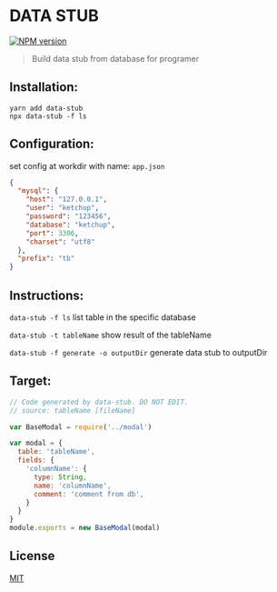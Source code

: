 # DATA STUB
[![NPM version][npm-image]][npm-url]

> Build data stub from database for programer

## Installation:

```shell
yarn add data-stub
npx data-stub -f ls
```

## Configuration:
set config at workdir with name: `app.json`

```json
{
  "mysql": {
    "host": "127.0.0.1",
    "user": "ketchup",
    "password": "123456",
    "database": "ketchup",
    "port": 3306,
    "charset": "utf8"
  },
  "prefix": "tb"
}
```

## Instructions:

`data-stub -f ls` list table in the specific database

`data-stub -t tableName` show result of the tableName

`data-stub -f generate -o outputDir` generate data stub to outputDir

## Target:

```javascript
// Code generated by data-stub. DO NOT EDIT.
// source: tableName [fileName]

var BaseModal = require('../modal')

var modal = {
  table: 'tableName',
  fields: {
    'columnName': {
      type: String,
      name: 'columnName',
      comment: 'comment from db',
    }
  }
}
module.exports = new BaseModal(modal)

```

## License

  [MIT](./LICENSE)


[npm-image]: https://img.shields.io/npm/v/data-stub.svg?style=flat-square
[npm-url]: https://npmjs.org/package/data-stub
